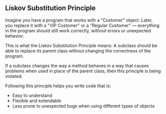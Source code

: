 ## Liskov Substitution Principle

Imagine you have a program that works with a "Customer" object. Later, you replace it with a "VIP Customer" or a "Regular Customer" — everything in the program should still work correctly, without errors or unexpected behavior.

This is what the Liskov Substitution Principle means:
A subclass should be able to replace its parent class without changing the correctness of the program.

If a subclass changes the way a method behaves in a way that causes problems when used in place of the parent class, then this principle is being violated.

Following this principle helps you write code that is:
- Easy to understand
- Flexible and extendable
- Less prone to unexpected bugs when using different types of objects
